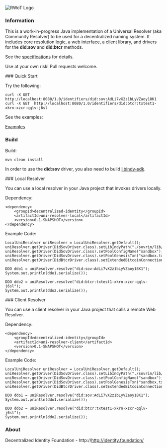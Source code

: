 ![RWoT Logo](https://github.com/decentralized-identity/uni-resolver-java/blob/master/logo.svg?raw=true)

### Information

This is a work-in-progress Java implementation of a Universal Resolver (aka Community Resolver) to be used for a decentralized naming system. It includes core resolution logic, a web interface, a client library, and drivers for the **did:sov** and **did:btcr** methods.

See the [specifications](https://github.com/decentralized-identity/universal-resolver/blob/master/docs/api-documentation.md) for details.

Use at your own risk! Pull requests welcome.

### Quick Start

Try the following:

	curl -X GET  http://localhost:8080/1.0/identifiers/did:sov:AdLi7vX2z1bLyVZaoy18K1
	curl -X GET  http://localhost:8080/1.0/identifiers/did:btcr:txtest1-xkrn-xzcr-qqlv-j6sl

See the examples:

[Examples](https://github.com/decentralized-identity/uni-resolver-java/blob/master/examples/)

### Build

Build:

	mvn clean install

In order to use the **did:sov** driver, you also need to build [libindy-sdk](https://github.com/hyperledger/indy-sdk/).

### Local Resolver

You can use a local resolver in your Java project that invokes drivers locally.

Dependency:

	<dependency>
		<groupId>decentralized-identity</groupId>
		<artifactId>uni-resolver-local</artifactId>
		<version>0.1-SNAPSHOT</version>
	</dependency>

Example Code:

	LocalUniResolver uniResolver = LocalUniResolver.getDefault();
	uniResolver.getDriver(DidSovDriver.class).setLibIndyPath("./sovrin/lib/");
	uniResolver.getDriver(DidSovDriver.class).setPoolConfigName("sandbox");
	uniResolver.getDriver(DidSovDriver.class).setPoolGenesisTxn("sandbox.txn");
	uniResolver.getDriver(DidBtcrDriver.class).setExtendedBitcoinConnection(BlockcypherAPIExtendedBitcoinConnection.get());

	DDO ddo1 = uniResolver.resolve("did:sov:AdLi7vX2z1bLyVZaoy18K1");
	System.out.println(ddo1.serialize());

	DDO ddo2 = uniResolver.resolve("did:btcr:txtest1-xkrn-xzcr-qqlv-j6sl");
	System.out.println(ddo2.serialize());

### Client Resolver

You can use a client resolver in your Java project that calls a remote Web Resolver.

Dependency:

	<dependency>
		<groupId>decentralized-identity</groupId>
		<artifactId>uni-resolver-client</artifactId>
		<version>0.1-SNAPSHOT</version>
	</dependency>

Example Code:

	LocalUniResolver uniResolver = LocalUniResolver.getDefault();
	uniResolver.getDriver(DidSovDriver.class).setLibIndyPath("./sovrin/lib/");
	uniResolver.getDriver(DidSovDriver.class).setPoolConfigName("sandbox");
	uniResolver.getDriver(DidSovDriver.class).setPoolGenesisTxn("sandbox.txn");
	uniResolver.getDriver(DidBtcrDriver.class).setExtendedBitcoinConnection(BlockcypherAPIExtendedBitcoinConnection.get());

	DDO ddo1 = uniResolver.resolve("did:sov:AdLi7vX2z1bLyVZaoy18K1");
	System.out.println(ddo1.serialize());

	DDO ddo2 = uniResolver.resolve("did:btcr:txtest1-xkrn-xzcr-qqlv-j6sl");
	System.out.println(ddo2.serialize());


### About

Decentralized Identity Foundation - http://http://identity.foundation/
